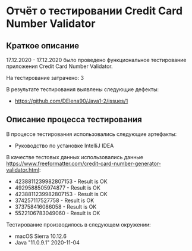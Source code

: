 # Отчёт о тестировании Credit Card Number Validator

## Краткое описание

17.12.2020 - 17.12.2020 было проведено функциональное тестирование приложения Credit Card Number Validator.

На тестирование затрачено: 3

В результате тестирования выявлены следующие дефекты:

* https://github.com/DElena90/Java1-2/issues/1


## Описание процесса тестирования

В процессе тестирования использовались следующие артефакты:
* Руководство по установке IntelliJ IDEA

В качестве тестовых данных использовались данные https://www.freeformatter.com/credit-card-number-generator-validator.html:

* 4238811239982807153 - Result is OK
* 4929588505974877 - Result is OK
* 4238811239982807153 - Result is OK
* 374257117527758 - Result is OK
* 373758416086058 - Result is OK
* 5522106783049060 - Result is OK

Тестирование производилось в следующем окружении:

* macOS Sierra 10.12.6
* Java "11.0.9.1" 2020-11-04